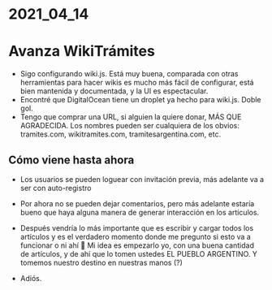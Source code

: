 # 2021_04_14 
# Avanza WikiTrámites

- Sigo configurando wiki.js. 
  Está muy buena, comparada con otras herramientas para hacer wikis es mucho más fácil de configurar, está bien mantenida y documentada, 
y la UI es espectacular.
- Encontré que DigitalOcean tiene un droplet ya hecho para wiki.js. Doble gol.
- Tengo que comprar una URL, si alguien la quiere donar, MÁS QUE AGRADECIDA. 
  Los nombres pueden ser cualquiera de los obvios: tramites.com, wikitramites.com, tramitesargentina.com, etc.
  
## Cómo viene hasta ahora
- Los usuarios se pueden loguear con invitación previa, más adelante va a ser con auto-registro
- Por ahora no se pueden dejar comentarios, pero más adelante estaría bueno que haya alguna manera de generar interacción en los artículos.
- Después vendría lo más importante que es escribir y cargar todos los artículos y es el verdadero momento donde me pregunto si esto va a funcionar o ni ahí 🤡
  Mi idea es empezarlo yo, con una buena cantidad de artículos, y de ahí que lo tomen ustedes EL PUEBLO ARGENTINO. Y tomemos nuestro destino en nuestras manos (?)
  
- Adiós.
  
